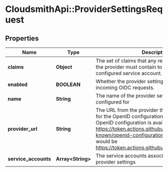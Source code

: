# CloudsmithApi::ProviderSettingsRequest

## Properties
Name | Type | Description | Notes
------------ | ------------- | ------------- | -------------
**claims** | **Object** | The set of claims that any received tokens from the provider must contain to authenticate as the configured service account. | 
**enabled** | **BOOLEAN** | Whether the provider settings should be used for incoming OIDC requests. | 
**name** | **String** | The name of the provider settings are being configured for | 
**provider_url** | **String** | The URL from the provider that serves as the base for the OpenID configuration. For example, if the OpenID configuration is available at https://token.actions.githubusercontent.com/.well-known/openid-configuration, the provider URL would be https://token.actions.githubusercontent.com/ | 
**service_accounts** | **Array&lt;String&gt;** | The service accounts associated with these provider settings | 


